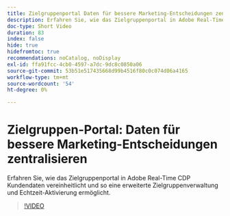 ```yaml
---
title: Zielgruppenportal Daten für bessere Marketing-Entscheidungen zentralisieren
description: Erfahren Sie, wie das Zielgruppenportal in Adobe Real-Time CDP Kundendaten vereinheitlicht und so eine erweiterte Zielgruppenverwaltung und Echtzeit-Aktivierung ermöglicht.
doc-type: Short Video
duration: 83
index: false
hide: true
hidefromtoc: true
recommendations: noCatalog, noDisplay
exl-id: ffa91fcc-4cb0-4597-a7dc-9dc8c0850a06
source-git-commit: 53b51e517435668d99b4516f80c0c074d06a4165
workflow-type: tm+mt
source-wordcount: '54'
ht-degree: 0%

---
```


# Zielgruppen-Portal: Daten für bessere Marketing-Entscheidungen zentralisieren

Erfahren Sie, wie das Zielgruppenportal in Adobe Real-Time CDP Kundendaten vereinheitlicht und so eine erweiterte Zielgruppenverwaltung und Echtzeit-Aktivierung ermöglicht.

<!-- 72_S508_3442517_82_audience-portal-centralizing-data-for-better-marketing-decisions -->
>[!VIDEO](https://video.tv.adobe.com/v/3458185/?learn=on&enablevpops=true)
